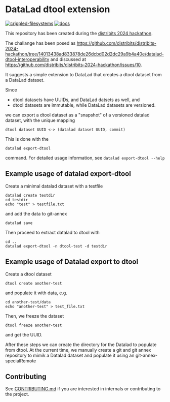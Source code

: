 # DataLad dtool extension

[![crippled-filesystems](https://github.com/livMatS/datalad-dtool/workflows/crippled-filesystems/badge.svg)](https://github.com/livMatS/datalad-dtool/actions?query=workflow%3Acrippled-filesystems) [![docs](https://github.com/livMatS/datalad-dtool/workflows/docs/badge.svg)](https://github.com/datalad/datalad-extension-template/actions?query=workflow%3Adocs)

This repository has been created during the [distribits 2024 hackathon](https://github.com/distribits/distribits-2024-hackathon).

The challange has been posed as https://github.com/distribits/distribits-2024-hackathon/tree/14013438ad833878de26dcbd02d2dc29a9b4a40e/datalad-dtool-interoperability and discussed at https://github.com/distribits/distribits-2024-hackathon/issues/10.

It suggests a simple extension to DataLad that creates a dtool dataset from a 
DataLad dataset.

Since

* dtool datasets have UUIDs, and DataLad datsets as well, and
* dtool datasets are immutable, while DataLad datasets are versioned.

we can export a dtool dataset as a "snapshot" of a versioned datalad dataset, 
with the unique mapping

    dtool dataset UUID <-> (datalad dataset UUID, commit)

This is done with the

    datalad export-dtool

command. For detailed usage information, see `datalad export-dtool --help`

## Example usage of datalad export-dtool

Create a minimal datalad dataset with a testfile

    datalad create testdir
    cd testdir
    echo "test" > testfile.txt

and add the data to git-annex

    datalad save

Then proceed to extract datalad to dtool with

    cd ..
    datalad export-dtool -n dtool-test -d testdir

## Example usage of Datalad export to dtool

Create a dtool dataset

    dtool create another-test

and populate it with data, e.g.

    cd another-test/data
    echo "another-test" > test_file.txt

Then, we freeze the dataset

    dtool freeze another-test

and get the UUID.

After these steps we can create the directory for the Datalad to populate from dtool. At the current time, we manually create a git and git annex repository to mimik a Datalad dataset and populate it using an git-annex-specialRemote

## Contributing

See [CONTRIBUTING.md](CONTRIBUTING.md) if you are interested in internals or
contributing to the project.
